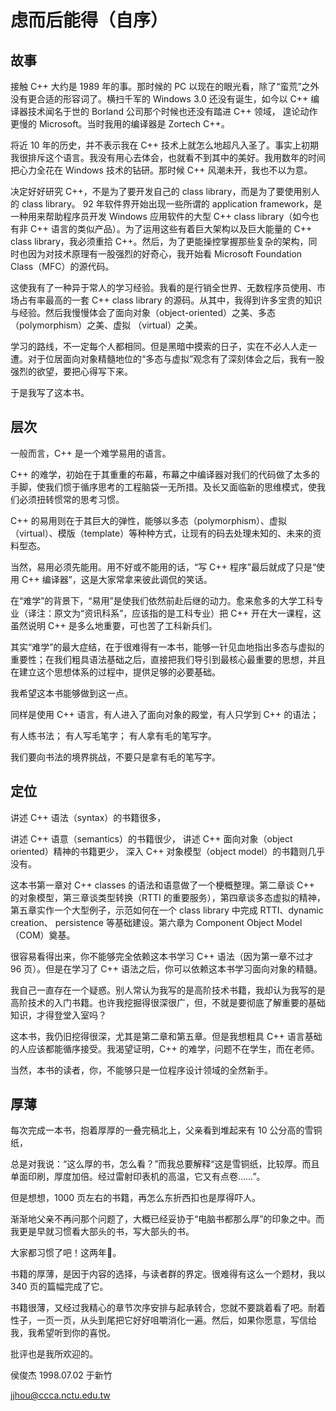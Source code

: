 # 虑而后能得（自序）

## 故事

接触 C++ 大约是 1989 年的事。那时候的 PC 以现在的眼光看，除了“蛮荒”之外没有更合适的形容词了。横扫千军的 Windows 3.0 还没有诞生，如今以 C++ 编译器技术闻名于世的 Borland 公司那个时候也还没有踏进 C++ 领域， 遑论动作更慢的 Microsoft。当时我用的编译器是 Zortech C++。

将近 10 年的历史，并不表示我在 C++ 技术上就怎么地超凡入圣了。事实上初期我很排斥这个语言。我没有用心去体会，也就看不到其中的美好。我用数年的时间把心力全花在 Windows 技术的钻研。那时候 C++ 风潮未开，我也不以为意。

决定好好研究 C++，不是为了要开发自己的 class library，而是为了要使用别人的 class library。 92 年软件界开始出现一些所谓的 application framework，是一种用来帮助程序员开发 Windows 应用软件的大型 C++ class library（如今也有非 C++ 语言的类似产品）。为了运用这些有着巨大架构以及巨大能量的 C++ class library，我必须重拾 C++。然后，为了更能操控掌握那些复杂的架构，同时也因为对技术原理有一股强烈的好奇心，我开始看 Microsoft Foundation Class（MFC）的源代码。

这使我有了一种异于常人的学习经验。我看的是行销全世界、无数程序员使用、市场占有率最高的一套 C++ class library 的源码。从其中，我得到许多宝贵的知识与经验。然后我慢慢体会了面向对象（object-oriented）之美、多态（polymorphism）之美、虚拟 （virtual）之美。

学习的路线，不一定每个人都相同。但是黑暗中摸索的日子，实在不必人人走一遭。对于位居面向对象精髓地位的“多态与虚拟”观念有了深刻体会之后，我有一股强烈的欲望，要把心得写下来。

于是我写了这本书。

## 层次

一般而言，C++ 是一个难学易用的语言。

C++ 的难学，初始在于其重重的布幕，布幕之中编译器对我们的代码做了太多的手脚，使我们惯于循序思考的工程脑袋一无所措。及长又面临新的思维模式，使我们必须扭转惯常的思考习惯。

C++ 的易用则在于其巨大的弹性，能够以多态（polymorphism）、虚拟（virtual）、模版（template）等种种方式，让现有的码去处理未知的、未来的资料型态。

当然，易用必须先能用。用不好或不能用的话，“写 C++ 程序”最后就成了只是“使用 C++ 编译器”，这是大家常拿来彼此调侃的笑话。

在“难学”的背景下，“易用”是使我们依然前赴后继的动力。愈来愈多的大学工科专业（译注：原文为“资讯科系”，应该指的是工科专业）把 C++ 开在大一课程，这虽然说明 C++ 是多么地重要，可也苦了工科新兵们。

其实“难学”的最大症结，在于很难得有一本书，能够一针见血地指出多态与虚拟的重要性；在我们粗具语法基础之后，直接把我们导引到最核心最重要的思想，并且在建立这个思想体系的过程中，提供足够的必要基础。

我希望这本书能够做到这一点。

同样是使用 C++ 语言，有人进入了面向对象的殿堂，有人只学到 C++ 的语法；

有人练书法； 有人写毛笔字； 有人拿有毛的笔写字。

我们要向书法的境界挑战，不要只是拿有毛的笔写字。

## 定位

讲述 C++ 语法（syntax）的书籍很多，

讲述 C++ 语意（semantics）的书籍很少， 讲述 C++ 面向对象（object oriented）精神的书籍更少， 深入 C++ 对象模型（object model）的书籍则几乎没有。

这本书第一章对 C++ classes 的语法和语意做了一个梗概整理。第二章谈 C++ 的对象模型，第三章谈类型转换（RTTI 的重要服务），第四章谈多态虚拟的精神，第五章实作一个大型例子，示范如何在一个 class library 中完成 RTTI、dynamic creation、 persistence 等基础建设。第六章为 Component Object Model（COM）奠基。

很容易看得出来，你不能够完全依赖这本书学习 C++ 语法（因为第一章不过才 96 页）。但是在学习了 C++ 语法之后，你可以依赖这本书学习面向对象的精髓。

我自己一直存在一个疑惑。别人常认为我写的是高阶技术书籍，我却认为我写的是高阶技术的入门书籍。也许我挖掘得很深很广，但，不就是要彻底了解重要的基础知识，才得登堂入室吗？

这本书，我仍旧挖得很深，尤其是第二章和第五章。但是我想粗具 C++ 语言基础的人应该都能循序接受。我渴望证明，C++ 的难学，问题不在学生，而在老师。

当然，本书的读者，你，不能够只是一位程序设计领域的全然新手。

## 厚薄

每次完成一本书，抱着厚厚的一叠完稿北上，父亲看到堆起来有 10 公分高的雪铜纸，

总是对我说：“这么厚的书，怎么看？”而我总要解释“这是雪铜纸，比较厚。而且单面印刷，厚度加倍。经过雷射印表机的高温，它又有点卷……”。

但是想想，1000 页左右的书籍，再怎么东折西扣也是厚得吓人。

渐渐地父亲不再问那个问题了，大概已经妥协于“电脑书都那么厚”的印象之中。而我更是早就习惯看大部头的书，写大部头的书。

大家都习惯了吧！这两年。

书籍的厚薄，是因于内容的选择，与读者群的界定。很难得有这么一个题材，我以 340 页的篇幅完成了它。

书籍很薄，又经过我精心的章节次序安排与起承转合，您就不要跳着看了吧。耐着性子，一页一页，从头到尾把它好好咀嚼消化一遍。然后，如果你愿意，写信给我，我希望听到你的喜悦。

批评也是我所欢迎的。



侯俊杰 1998.07.02 于新竹

jjhou@ccca.nctu.edu.tw
